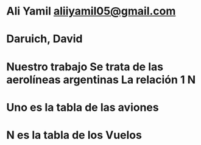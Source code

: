 # Ali Yamil aliiyamil05@gmail.com

# Daruich, David
# Nuestro trabajo Se trata de las aerolíneas argentinas La relación 1 N 
# Uno es la tabla de las aviones
# N es la tabla de los Vuelos 